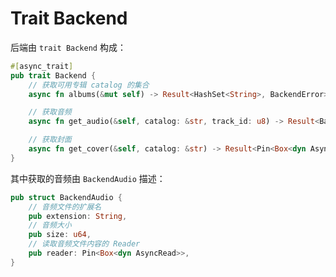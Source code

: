 # Trait Backend

后端由 `trait Backend` 构成：

```rust
#[async_trait]
pub trait Backend {
    // 获取可用专辑 catalog 的集合
    async fn albums(&mut self) -> Result<HashSet<String>, BackendError>;

    // 获取音频
    async fn get_audio(&self, catalog: &str, track_id: u8) -> Result<BackendAudio, BackendError>;

    // 获取封面
    async fn get_cover(&self, catalog: &str) -> Result<Pin<Box<dyn AsyncRead>>, BackendError>;
}
```

其中获取的音频由 `BackendAudio` 描述：

```rust
pub struct BackendAudio {
    // 音频文件的扩展名
    pub extension: String,
    // 音频大小
    pub size: u64,
    // 读取音频文件内容的 Reader
    pub reader: Pin<Box<dyn AsyncRead>>,
}
```
